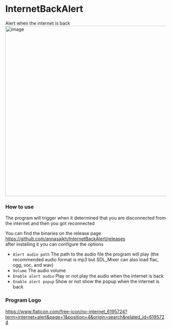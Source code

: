 # InternetBackAlert
Alert when the internet is back
<img width="948" height="531" alt="image" src="https://github.com/user-attachments/assets/6e0ffc6f-d55e-438b-a82d-165ef74dc622" />

### How to use

The program will trigger when it determined that you are disconnected from the internet and then you got reconnected

You can find the binaries on the release page https://github.com/annasajkh/InternetBackAlert/releases<br>
after installing it you can configure the options 
- `Alert audio path` The path to the audio file the program will play (the recommended audio format is mp3 but SDL_Mixer can also load flac, ogg, voc, and wav)
- `Volume` The audio volume
- `Enable alert audio` Play or not play the audio when the internet is back
- `Enable alert popup` Show or not show the popup when the internet is back

### Program Logo
https://www.flaticon.com/free-icon/no-internet_6195724?term=internet+alert&page=1&position=4&origin=search&related_id=6195724

